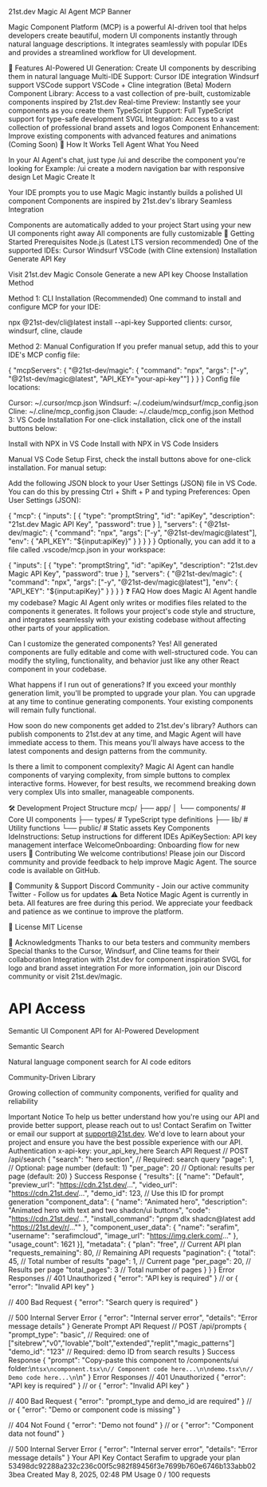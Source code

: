 21st.dev Magic AI Agent
MCP Banner

Magic Component Platform (MCP) is a powerful AI-driven tool that helps developers create beautiful, modern UI components instantly through natural language descriptions. It integrates seamlessly with popular IDEs and provides a streamlined workflow for UI development.

🌟 Features
AI-Powered UI Generation: Create UI components by describing them in natural language
Multi-IDE Support:
Cursor IDE integration
Windsurf support
VSCode support
VSCode + Cline integration (Beta)
Modern Component Library: Access to a vast collection of pre-built, customizable components inspired by 21st.dev
Real-time Preview: Instantly see your components as you create them
TypeScript Support: Full TypeScript support for type-safe development
SVGL Integration: Access to a vast collection of professional brand assets and logos
Component Enhancement: Improve existing components with advanced features and animations (Coming Soon)
🎯 How It Works
Tell Agent What You Need

In your AI Agent's chat, just type /ui and describe the component you're looking for
Example: /ui create a modern navigation bar with responsive design
Let Magic Create It

Your IDE prompts you to use Magic
Magic instantly builds a polished UI component
Components are inspired by 21st.dev's library
Seamless Integration

Components are automatically added to your project
Start using your new UI components right away
All components are fully customizable
🚀 Getting Started
Prerequisites
Node.js (Latest LTS version recommended)
One of the supported IDEs:
Cursor
Windsurf
VSCode (with Cline extension)
Installation
Generate API Key

Visit 21st.dev Magic Console
Generate a new API key
Choose Installation Method

Method 1: CLI Installation (Recommended)
One command to install and configure MCP for your IDE:

npx @21st-dev/cli@latest install <client> --api-key <key>
Supported clients: cursor, windsurf, cline, claude

Method 2: Manual Configuration
If you prefer manual setup, add this to your IDE's MCP config file:

{
  "mcpServers": {
    "@21st-dev/magic": {
      "command": "npx",
      "args": ["-y", "@21st-dev/magic@latest", "API_KEY=\"your-api-key\""]
    }
  }
}
Config file locations:

Cursor: ~/.cursor/mcp.json
Windsurf: ~/.codeium/windsurf/mcp_config.json
Cline: ~/.cline/mcp_config.json
Claude: ~/.claude/mcp_config.json
Method 3: VS Code Installation
For one-click installation, click one of the install buttons below:

Install with NPX in VS Code Install with NPX in VS Code Insiders

Manual VS Code Setup
First, check the install buttons above for one-click installation. For manual setup:

Add the following JSON block to your User Settings (JSON) file in VS Code. You can do this by pressing Ctrl + Shift + P and typing Preferences: Open User Settings (JSON):

{
  "mcp": {
    "inputs": [
      {
        "type": "promptString",
        "id": "apiKey",
        "description": "21st.dev Magic API Key",
        "password": true
      }
    ],
    "servers": {
      "@21st-dev/magic": {
        "command": "npx",
        "args": ["-y", "@21st-dev/magic@latest"],
        "env": {
          "API_KEY": "${input:apiKey}"
        }
      }
    }
  }
}
Optionally, you can add it to a file called .vscode/mcp.json in your workspace:

{
  "inputs": [
    {
      "type": "promptString",
      "id": "apiKey",
      "description": "21st.dev Magic API Key",
      "password": true
    }
  ],
  "servers": {
    "@21st-dev/magic": {
      "command": "npx",
      "args": ["-y", "@21st-dev/magic@latest"],
      "env": {
        "API_KEY": "${input:apiKey}"
      }
    }
  }
}
❓ FAQ
How does Magic AI Agent handle my codebase?
Magic AI Agent only writes or modifies files related to the components it generates. It follows your project's code style and structure, and integrates seamlessly with your existing codebase without affecting other parts of your application.

Can I customize the generated components?
Yes! All generated components are fully editable and come with well-structured code. You can modify the styling, functionality, and behavior just like any other React component in your codebase.

What happens if I run out of generations?
If you exceed your monthly generation limit, you'll be prompted to upgrade your plan. You can upgrade at any time to continue generating components. Your existing components will remain fully functional.

How soon do new components get added to 21st.dev's library?
Authors can publish components to 21st.dev at any time, and Magic Agent will have immediate access to them. This means you'll always have access to the latest components and design patterns from the community.

Is there a limit to component complexity?
Magic AI Agent can handle components of varying complexity, from simple buttons to complex interactive forms. However, for best results, we recommend breaking down very complex UIs into smaller, manageable components.

🛠️ Development
Project Structure
mcp/
├── app/
│   └── components/     # Core UI components
├── types/             # TypeScript type definitions
├── lib/              # Utility functions
└── public/           # Static assets
Key Components
IdeInstructions: Setup instructions for different IDEs
ApiKeySection: API key management interface
WelcomeOnboarding: Onboarding flow for new users
🤝 Contributing
We welcome contributions! Please join our Discord community and provide feedback to help improve Magic Agent. The source code is available on GitHub.

👥 Community & Support
Discord Community - Join our active community
Twitter - Follow us for updates
⚠️ Beta Notice
Magic Agent is currently in beta. All features are free during this period. We appreciate your feedback and patience as we continue to improve the platform.

📝 License
MIT License

🙏 Acknowledgments
Thanks to our beta testers and community members
Special thanks to the Cursor, Windsurf, and Cline teams for their collaboration
Integration with 21st.dev for component inspiration
SVGL for logo and brand asset integration
For more information, join our Discord community or visit 21st.dev/magic.


# API Access
Semantic UI Component API for AI-Powered Development

Semantic Search

Natural language component search for AI code editors

Community-Driven Library

Growing collection of community components, verified for quality and reliability

Important Notice
To help us better understand how you're using our API and provide better support, please reach out to us! Contact Serafim on Twitter or email our support at support@21st.dev. We'd love to learn about your project and ensure you have the best possible experience with our API.
Authentication
x-api-key: your_api_key_here
Search API
Request
// POST /api/search
{
  "search": "hero section",  // Required: search query
  "page": 1,                // Optional: page number (default: 1)
  "per_page": 20           // Optional: results per page (default: 20)
}
Success Response
{
  "results": [{
    "name": "Default",
    "preview_url": "https://cdn.21st.dev/...",
    "video_url": "https://cdn.21st.dev/...",
    "demo_id": 123,              // Use this ID for prompt generation
    "component_data": {
      "name": "Animated hero",
      "description": "Animated hero with text and two shadcn/ui buttons",
      "code": "https://cdn.21st.dev/...",
      "install_command": "pnpm dlx shadcn@latest add "https://21st.dev/r/...""
    },
    "component_user_data": {
      "name": "serafim",
      "username": "serafimcloud",
      "image_url": "https://img.clerk.com/..."
    },
    "usage_count": 1621
  }],
  "metadata": {
    "plan": "free",           // Current API plan
    "requests_remaining": 80,  // Remaining API requests
    "pagination": {
      "total": 45,            // Total number of results
      "page": 1,              // Current page
      "per_page": 20,         // Results per page
      "total_pages": 3        // Total number of pages
    }
  }
}
Error Responses
// 401 Unauthorized
{
  "error": "API key is required"
}
// or
{
  "error": "Invalid API key"
}

// 400 Bad Request
{
  "error": "Search query is required"
}

// 500 Internal Server Error
{
  "error": "Internal server error",
  "details": "Error message details"
}
Generate Prompt API
Request
// POST /api/prompts
{
  "prompt_type": "basic",    // Required: one of ["sitebrew","v0","lovable","bolt","extended","replit","magic_patterns"]
  "demo_id": "123"          // Required: demo ID from search results
}
Success Response
{
  "prompt": "Copy-paste this component to /components/ui folder:\n```tsx\ncomponent.tsx\n// Component code here...\n\ndemo.tsx\n// Demo code here...\n```\n"
}
Error Responses
// 401 Unauthorized
{
  "error": "API key is required"
}
// or
{
  "error": "Invalid API key"
}

// 400 Bad Request
{
  "error": "prompt_type and demo_id are required"
}
// or
{
  "error": "Demo or component code is missing"
}

// 404 Not Found
{
  "error": "Demo not found"
}
// or
{
  "error": "Component data not found"
}

// 500 Internal Server Error
{
  "error": "Internal server error",
  "details": "Error message details"
}
Your API Key
Contact Serafim to upgrade your plan
53498dc92288a232c236c00f5c982f89456f3e7699b760e6746b133abb023bea
Created May 8, 2025, 02:48 PM
Usage
0 / 100 requests
